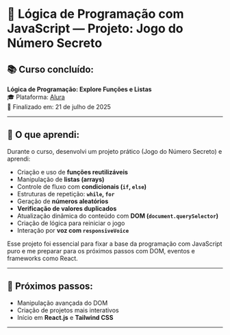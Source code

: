 # 🧠 Lógica de Programação com JavaScript — Projeto: Jogo do Número Secreto

## 📚 Curso concluído:
**Lógica de Programação: Explore Funções e Listas**  
🎓 Plataforma: [Alura](https://www.alura.com.br)  
📅 Finalizado em: 21 de julho de 2025

---

## 🚀 O que aprendi:

Durante o curso, desenvolvi um projeto prático (Jogo do Número Secreto) e aprendi:

- Criação e uso de **funções reutilizáveis**
- Manipulação de **listas (arrays)**
- Controle de fluxo com **condicionais (`if`, `else`)**
- Estruturas de repetição: **`while`, `for`**
- Geração de **números aleatórios**
- **Verificação de valores duplicados**
- Atualização dinâmica do conteúdo com **DOM (`document.querySelector`)**
- Criação de lógica para reiniciar o jogo
- Interação por **voz com `responsiveVoice`**

Esse projeto foi essencial para fixar a base da programação com JavaScript puro e me preparar para os próximos passos com DOM, eventos e frameworks como React.

---

## 🔗 Próximos passos:

- Manipulação avançada do DOM  
- Criação de projetos mais interativos  
- Início em **React.js** e **Tailwind CSS**

---

